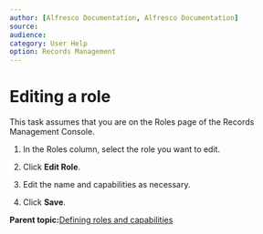 ```yaml
---
author: [Alfresco Documentation, Alfresco Documentation]
source: 
audience: 
category: User Help
option: Records Management
---
```


# Editing a role



This task assumes that you are on the Roles page of the Records Management Console.

1.  In the Roles column, select the role you want to edit.

2.  Click **Edit Role**.

3.  Edit the name and capabilities as necessary.

4.  Click **Save**.


**Parent topic:**[Defining roles and capabilities](../concepts/rm-roles-intro.md)

